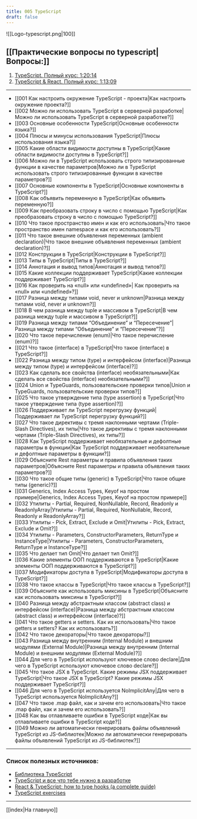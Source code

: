 ```yaml
---
title: 005 TypeScript
draft: false
---
```



![[Logo-typescript.png|100]]

## [[Практические вопросы по typescript|Вопросы:]]

1. [TypeScript. Полный курс: 1:20:14](https://www.youtube.com/watch?v=5QnZ9AyDW6c&list=PLNkWIWHIRwMFKmmIPVaCPpusgloMMgxN2&index=10)
2. [TypeScript & React. Полный курс: 1:13:09](https://www.youtube.com/watch?v=xL-a5Tox7Qw&list=PLNkWIWHIRwMFKmmIPVaCPpusgloMMgxN2&index=11)

___

* [[001 Как настроить окружение TypeScript - проекта|Как настроить окружение проекта?]]
* [[002 Можно ли использовать TypeScript в серверной разработке|Можно ли использовать TypeScript в серверной разработке?]]
* [[003 Основные особенности TypeScript|Основные особенности языка?]]
* [[004 Плюсы и минусы использования TypeScript|Плюсы использования языка?]]
* [[005 Какие области видимости доступны в TypeScript|Какие области видимости доступны в TypeScript?]]
* [[006 Можно ли в TypeScript использовать строго типизированные функции в качестве параметров|Можно ли в TypeScript использовать строго типизированные функции в качестве параметров?]]
* [[007 Основные компоненты в TypeScript|Основные компоненты в TypeScript?]]
* [[008 Как объявить переменную в TypeScript|Как объявить переменную?]]
* [[009 Как преобразовать строку в число с помощью TypeScript|Как преобразовать строку в число с помощью TypeScript?]]
* [[010 Что такое пространство имен и как его использовать|Что такое пространство имен namespace и как его использовать?]]
* [[011 Что такое внешние объявления переменных (ambient declaration)|Что такое внешние объявления переменных (ambient declaration)?]]
* [[012 Конструкции в TypeScript|Конструкции в TypeScript?]]
* [[013 Типы в TypeScript|Типы в TypeScript?]]
* [[014 Аннотация и вывод типов|Аннотация и вывод типов?]]
* [[015 Какие коллекции поддерживает TypeScript|Какие коллекции поддерживает TypeScript?]]
* [[016 Как проверить на «null» или «undefined»| Как проверить на «null» или «undefined»?]]
* [[017 Разница между типами void, never и unknown|Разница между типами void, never и unknown?]]
* [[018 В чем разница между tuple и массивом в TypeScript|В чем разница между tuple и массивом в TypeScript?]]
* [[019 Разница между типами “Объединение” и “Пересечение”|Разница между типами “Объединение” и “Пересечение”?]]
* [[020 Что такое перечисление (enum)|Что такое перечисление (enum)?]]
* [[021 Что такое (interface) в TypeScript|Что такое (interface) в TypeScript?]]
* [[022 Разница между типом (type) и интерфейсом (interface)|Разница между типом (type) и интерфейсом (interface)?]]
* [[023 Как сделать все свойства (interface) необязательными|Как сделать все свойства (interface) необязательными?]]
* [[024 Union и TypeGuards, пользовательские проверки типов|Union и TypeGuards, пользовательские проверки типов?]]
* [[025 Что такое утверждение типа (type assertion) в TypeScript|Что такое утверждение типа (type assertion)?]]
* [[026 Поддерживает ли TypeScript перегрузку функций|Поддерживает ли TypeScript перегрузку функций?]]
* [[027 Что такое директивы с тремя наклонными чертами (Triple-Slash Directives), их типы|Что такое директивы с тремя наклонными чертами (Triple-Slash Directives), их типы?]]
* [[028 Как TypeScript поддерживает необязательные и дефолтные параметры в функции|Как TypeScript поддерживает необязательные и дефолтные параметры в функции?]]
* [[029 Объясните Rest параметры и правила объявления таких параметров|Объясните Rest параметры и правила объявления таких параметров?]]
* [[030 Что такое общие типы (generic) в TypeScript|Что такое общие типы (generic)?]]
* [[031 Generics, Index Access Types, Keyof на простом примере|Generics, Index Access Types, Keyof на простом примере]]
* [[032 Утилиты - Partial, Required, NonNullable, Record, Readonly и ReadonlyArray|Утилиты - Partial, Required, NonNullable, Record, Readonly и ReadonlyArray?]]
* [[033 Утилиты - Pick, Extract, Exclude и Omit|Утилиты - Pick, Extract, Exclude и Omit?]]
* [[034 Утилиты - Parameters, ConstructorParameters, ReturnType и InstanceType|Утилиты - Parameters, ConstructorParameters, ReturnType и InstanceType?]]
* [[035 Что делает тип Omit|Что делает тип Omit?]]
* [[036 Какие элементы ООП поддерживаются в TypeScript|Какие элементы ООП поддерживаются в TypeScript?]]
* [[037 Модификаторы доступа в TypeScript|Модификаторы доступа в TypeScript?]]
* [[038 Что такое классы в TypeScript|Что такое классы в TypeScript?]]
* [[039 Объясните как использовать миксины в TypeScript|Объясните как использовать миксины в TypeScript?]]
* [[040 Разница между абстрактным классом (abstract class) и интерфейсом (interface)|Разница между абстрактным классом (abstract class) и интерфейсом (interface)?]]
* [[041 Что такое getters и setters. Как их использовать|Что такое getters и setters? Как их использовать?]]
* [[042 Что такое декораторы|Что такое декораторы?]]
* [[043 Разница между внутренним (Internal Module) и внешним модулями (External Module)|Разница между внутренним (Internal Module) и внешним модулями (External Module)?]]
* [[044 Для чего в TypeScript используют ключевое слово declare|Для чего в TypeScript используют ключевое слово declare?]]
* [[045 Что такое JSX в TypeScript. Какие режимы JSX поддерживает TypeScript|Что такое JSX в TypeScript? Какие режимы JSX поддерживает TypeScript?]]
* [[046 Для чего в TypeScript используется NoImplicitAny|Для чего в TypeScript используется NoImplicitAny?]]
* [[047 Что такое .map файл, как и зачем его использовать|Что такое .map файл, как и зачем его использовать?]]
* [[048 Как вы отлавливаете ошибки в TypeScript коде|Как вы отлавливаете ошибки в TypeScript коде?]]
* [[049 Можно ли автоматически генерировать файлы объявлений TypeScript из JS-библиотек|Можно ли автоматически генерировать файлы объявлений TypeScript из JS-библиотек?]]

___
### Список полезных источников:

* [Библиотека TypeScript](https://scriptdev.ru/guide/)
* [TypeScript и все что тебе нужно в разработке](https://habr.com/ru/articles/762902/)
* [React & TypeScript: how to type hooks (a complete guide)](https://devtrium.com/posts/react-typescript-how-to-type-hooks)
* [TypeScript exercises](https://typescript-exercises.github.io/)

___

[[index|На главную]]